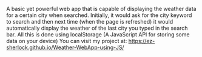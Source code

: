 A basic yet powerful web app that is capable of displaying the weather data for a certain city when searched.
Initially, it would ask for the city keyword to search and then next time (when the page is refreshed) it would automatically display the weather of the last city you typed in the search bar. All this is done using localStorage (A JavaScript API for storing some data on your device)
You can visit my project at: https://ez-sherlock.github.io/Weather-WebApp-using-JS/